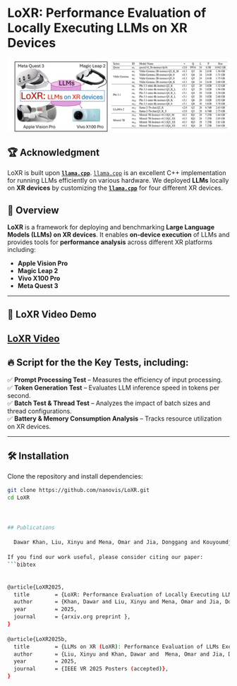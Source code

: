# **LoXR: Performance Evaluation of Locally Executing LLMs on XR Devices**  
![Teaser](images/LoXR.jpg)

## 🏆 **Acknowledgment**
LoXR is built upon **[`llama.cpp`](https://github.com/ggml-org/llama.cpp)**.  [`llama.cpp`](https://github.com/ggml-org/llama.cpp) is an excellent C++ implementation for running LLMs efficiently on various hardware. 
We deployed **LLMs** locally on **XR devices** by customizing the **[`llama.cpp`](https://github.com/ggml-org/llama.cpp)** for four different XR devices. 

## 🚀 **Overview**  

**LoXR** is a framework for deploying and benchmarking **Large Language Models (LLMs) on XR devices**. It enables **on-device execution** of LLMs and provides tools for **performance analysis** across different XR platforms including:  

-  **Apple Vision Pro**  
-  **Magic Leap 2**  
- **Vivo X100 Pro**  
-  **Meta Quest 3**  

---


## 🎥 **LoXR Video Demo**
[LoXR Video](https://www.youtube.com/watch?v=dGmjYDRkdug)  
 ---

## 🔥 Script for the the Key Tests, including:  

✅ **Prompt Processing Test** – Measures the efficiency of input processing.  
✅ **Token Generation Test** – Evaluates LLM inference speed in tokens per second.  
✅ **Batch Test & Thread Test** – Analyzes the impact of batch sizes and thread configurations.  
✅ **Battery & Memory Consumption Analysis** – Tracks resource utilization on XR devices.  

---





## 🛠️ **Installation**  

Clone the repository and install dependencies:

```bash
git clone https://github.com/nanovis/LoXR.git
cd LoXR



## Publications

  Dawar Khan, Liu, Xinyu and Mena, Omar and Jia, Donggang and Kouyoumdjian, Alexandre and Viola, Ivan, <i>"LoXR: Performance Evaluation of Locally Executing LLMs on XR Devices"</i>, [arxiv.org preprint](https://arxiv.org/tba).

If you find our work useful, please consider citing our paper:
```bibtex


@article{LoXR2025,
  title        = {LoXR: Performance Evaluation of Locally Executing LLMs on XR Devices},
  author       = {Khan, Dawar and Liu, Xinyu and Mena, Omar and Jia, Donggang and Kouyoumdjian, Alexandre and Viola, Ivan},
  year         = 2025,
  journal      = {arxiv.org preprint },
}

@article{LoXR2025b,
  title        = {LLMs on XR (LoXR): Performance Evaluation of LLMs Executed Locally on Extended Reality Devices},
  author       = {Liu, Xinyu and Khan, Dawar and  Mena, Omar and Jia, Donggang and Kouyoumdjian, Alexandre and Viola, Ivan},
  year         = 2025,
  journal      = {IEEE VR 2025 Posters (accepted)},
}
